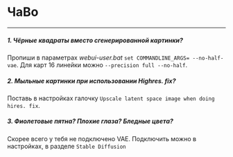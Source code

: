 # **ЧаВо**
___
##### 1. Чёрные квадраты вместо сгенерированной картинки?
Пропиши в параметрах *webui-user.bat*
`set COMMANDLINE_ARGS= --no-half-vae`.
Для карт 16 линейки можно `--precision full --no-half`.
##### 2. Мыльные картинки при использовании Highres. fix?
Поставь в настройках галочку `Upscale latent space image when doing hires. fix`.
##### 3. Фиолетовые пятна? Плохие глаза? Бледные цвета?
Скорее всего у тебя не подключено VAE. Подключить можно в настройках, в разделе `Stable Diffusion`